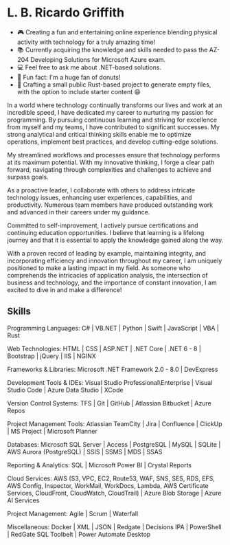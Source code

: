 # L. B. Ricardo Griffith

<!--
**lbrgriffith/lbrgriffith** is a ✨ _special_ ✨ repository because its `README.md` (this file) appears on your GitHub profile.

Here are some ideas to get you started:
-->
- 🎮 Creating a fun and entertaining online experience blending physical activity with technology for a truly amazing time!
- 📚 Currently acquiring the knowledge and skills needed to pass the AZ-204 Developing Solutions for Microsoft Azure exam.
- 💻 Feel free to ask me about .NET-based solutions.
- 🍩 Fun fact: I'm a huge fan of donuts!
- 📄 Crafting a small public Rust-based project to generate empty files, with the option to include starter content 😄

In a world where technology continually transforms our lives and work at an incredible speed, I have dedicated my career to nurturing my passion for programming. By pursuing continuous learning and striving for excellence from myself and my teams, I have contributed to significant successes. My strong analytical and critical thinking skills enable me to optimize operations, implement best practices, and develop cutting-edge solutions.

My streamlined workflows and processes ensure that technology performs at its maximum potential. With my innovative thinking, I forge a clear path forward, navigating through complexities and challenges to achieve and surpass goals.

As a proactive leader, I collaborate with others to address intricate technology issues, enhancing user experiences, capabilities, and productivity. Numerous team members have produced outstanding work and advanced in their careers under my guidance.

Committed to self-improvement, I actively pursue certifications and continuing education opportunities. I believe that learning is a lifelong journey and that it is essential to apply the knowledge gained along the way.

With a proven record of leading by example, maintaining integrity, and incorporating efficiency and innovation throughout my career, I am uniquely positioned to make a lasting impact in my field. As someone who comprehends the intricacies of application analysis, the intersection of business and technology, and the importance of constant innovation, I am excited to dive in and make a difference!

## Skills

Programming Languages: C# | VB.NET | Python | Swift | JavaScript | VBA | Rust

Web Technologies: HTML | CSS | ASP.NET | .NET Core | .NET 6 - 8 | Bootstrap | jQuery | IIS | NGINX

Frameworks & Libraries: Microsoft .NET Framework 2.0 - 8.0 | DevExpress

Development Tools & IDEs: Visual Studio Professional\Enterprise | Visual Studio Code | Azure Data Studio | XCode 

Version Control Systems: TFS | Git | GitHub | Atlassian Bitbucket | Azure Repos

Project Management Tools: Atlassian TeamCity | Jira | Confluence | ClickUp | MS Project | Microsoft Planner

Databases: Microsoft SQL Server | Access | PostgreSQL | MySQL | SQLite | AWS Aurora (PostgreSQL) | SSIS | SSMS | MDS | SSAS

Reporting & Analytics: SQL | Microsoft Power BI | Crystal Reports 

Cloud Services: AWS (S3, VPC, EC2, Route53, WAF, SNS, SES, RDS, EFS, AWS Config, Inspector, WorkMail, WorkDocs, Lambda, AWS Certificate Services, CloudFront, CloudWatch, CloudTrail) | Azure Blob Storage | Azure AI Services

Project Management: Agile | Scrum | Waterfall

Miscellaneous: Docker | XML | JSON | Redgate | Decisions IPA | PowerShell | RedGate SQL Toolbelt | Power Automate Desktop

